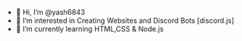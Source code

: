 - 👋 Hi, I’m @yash6843
- 👀 I’m interested in Creating Websites and Discord Bots [discord.js]
- 🌱 I’m currently learning  HTML,CSS & Node.js
